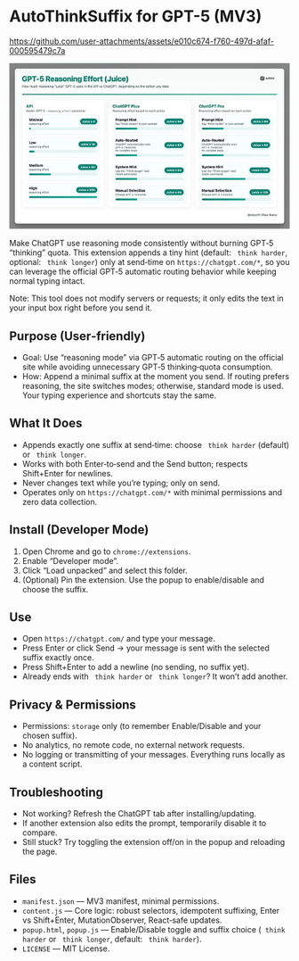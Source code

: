# AutoThinkSuffix for GPT-5 (MV3)

  https://github.com/user-attachments/assets/e010c674-f760-497d-afaf-000595479c7a

  ![Reasoning Effort](./gpt5_ReasoningEffort.jpeg)

Make ChatGPT use reasoning mode consistently without burning GPT‑5 “thinking” quota. This extension appends a tiny hint (default: ` think harder`, optional: ` think longer`) only at send‑time on `https://chatgpt.com/*`, so you can leverage the official GPT‑5 automatic routing behavior while keeping normal typing intact.

Note: This tool does not modify servers or requests; it only edits the text in your input box right before you send it.

## Purpose (User‑friendly)
- Goal: Use “reasoning mode” via GPT‑5 automatic routing on the official site while avoiding unnecessary GPT‑5 thinking‑quota consumption.
- How: Append a minimal suffix at the moment you send. If routing prefers reasoning, the site switches modes; otherwise, standard mode is used. Your typing experience and shortcuts stay the same.

## What It Does
- Appends exactly one suffix at send‑time: choose ` think harder` (default) or ` think longer`.
- Works with both Enter‑to‑send and the Send button; respects Shift+Enter for newlines.
- Never changes text while you’re typing; only on send.
- Operates only on `https://chatgpt.com/*` with minimal permissions and zero data collection.

## Install (Developer Mode)
1. Open Chrome and go to `chrome://extensions`.
2. Enable “Developer mode”.
3. Click “Load unpacked” and select this folder.
4. (Optional) Pin the extension. Use the popup to enable/disable and choose the suffix.

## Use
- Open `https://chatgpt.com/` and type your message.
- Press Enter or click Send → your message is sent with the selected suffix exactly once.
- Press Shift+Enter to add a newline (no sending, no suffix yet).
- Already ends with ` think harder` or ` think longer`? It won’t add another.

## Privacy & Permissions
- Permissions: `storage` only (to remember Enable/Disable and your chosen suffix).
- No analytics, no remote code, no external network requests.
- No logging or transmitting of your messages. Everything runs locally as a content script.

## Troubleshooting
- Not working? Refresh the ChatGPT tab after installing/updating.
- If another extension also edits the prompt, temporarily disable it to compare.
- Still stuck? Try toggling the extension off/on in the popup and reloading the page.

## Files
- `manifest.json` — MV3 manifest, minimal permissions.
- `content.js` — Core logic: robust selectors, idempotent suffixing, Enter vs Shift+Enter, MutationObserver, React‑safe updates.
- `popup.html`, `popup.js` — Enable/Disable toggle and suffix choice (` think harder` or ` think longer`, default: ` think harder`).
- `LICENSE` — MIT License.
